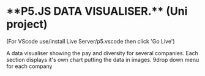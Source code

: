 <h1>**P5.JS DATA VISUALISER.** (Uni project)</h1>
(For VScode use/install Live Server/p5.vscode then click 'Go Live')
<p></p>
<p></p>
A data visualiser showing the pay and diversity for several companies. Each section displays it's own chart putting the data in images. 9drop down menu for each company
